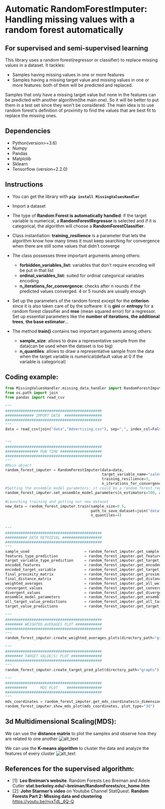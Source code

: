 # Automatic RandomForestImputer: Handling missing values with a random forest automatically
## For supervised and semi-supervised learning

This library uses a random forest(regressor or classifier) to replace missing values in a dataset. It tackles:
- Samples having missing values in one or more features
- Samples having a missing target value and missing values in one or more features: both of them will be predicted and replaced.

Samples that only have a missing target value but none in the features can be predicted with another algorithm(the main one). So it will be better to put them in a test set since they won't be considered. The main idea is to use random forest's definition of proximity to find the values that are best fit to replace the missing ones.
    
## Dependencies
- Python(version>=3.6)
- Numpy
- Pandas
- Matplolib
- Sklearn
- Tensorflow (version=2.2.0)

## Instructions

- You can get the library with **```pip install MissingValuesHandler```**

- Import a dataset

- The type of **Random Forest is automatically handled**: if the target variable is numerical, a **RandomForestRegressor** is selected and if it is categorical, the algorithm will choose a **RandomForestClassifier**.

- Class instantiation: **training_resilience** is a parameter that lets the algorithm know how many times it must keep searching for convergence when there are still some values that didn't converge 

- The class possesses three important arguments among others:
     - **forbidden_variables_list:** variables that don't require encoding will be put in that list
     - **ordinal_variables_list:** suited for ordinal categorical variables encoding
     - **n_iterations_for_convergence:** checks after n rounds if the predicted values converged. 4 or 5 rounds are usually enough
     
- Set up the parameters of the random forest except for the **criterion** since it is also taken care of by the software: it is **gini** or **entropy** for a random forest classifier and **mse** (mean squared error) for a regressor. Set up essential parameters like the **number of iterations**, **the additional trees**, **the base estimator**…

- The method **train()** contains two important arguments among others:
    - **sample_size**: allows to draw a representative sample from the data(can be used when the dataset is too big)
    - **n_quantiles**: allows to draw a representative sample from the data when the target variable is numerical(default value at 0 if the variable is categorical)


## Coding example:
```python
from MissingValuesHandler.missing_data_handler import RandomForestImputer
from os.path import join
from pandas import read_csv

"""
############################################
############# IMPORT DATA  #################
############################################
"""
data = read_csv(join("data","Advertising.csv"), sep=",", index_col=False)


"""
############################################
############### RUN TIME ###################
############################################
"""
#Main object
random_forest_imputer = RandomForestImputer(data=data,
                                            target_variable_name="sales",
                                            training_resilience=3, 
                                            n_iterations_for_convergence=5)
#Setting the ensemble model parameters: it could be a random forest regressor or classifier
random_forest_imputer.set_ensemble_model_parameters(n_estimators=100, additional_estimators=10)

#Launching training and getting our new dataset
new_data = random_forest_imputer.train(sample_size=0.5, 
                                       path_to_save_dataset=join("data", "Advertising_no_nan.csv"), 
                                       n_quantiles=4)


"""
############################################
########## DATA RETRIEVAL ##################
############################################
"""
sample_used                         = random_forest_imputer.get_sample()
features_type_prediction            = random_forest_imputer.get_features_type_predictions()
target_variable_type_prediction     = random_forest_imputer.get_target_variable_type_prediction()
encoded_features                    = random_forest_imputer.get_encoded_features()
encoded_target_variable             = random_forest_imputer.get_target_variable_encoded()
final_proximity_matrix              = random_forest_imputer.get_proximity_matrix()
final_distance_matrix               = random_forest_imputer.get_distance_matrix()
weighted_averages                   = random_forest_imputer.get_all_weighted_averages()
convergent_values                   = random_forest_imputer.get_convergent_values()
divergent_values                    = random_forest_imputer.get_divergent_values()
ensemble_model_parameters           = random_forest_imputer.get_ensemble_model_parameters()
all_target_value_predictions        = random_forest_imputer.get_all_target_values_predictions()
target_value_predictions            = random_forest_imputer.get_target_value_predictions()

"""
############################################
######## WEIGHTED AVERAGES PLOT ############
############################################
"""
random_forest_imputer.create_weighted_averages_plots(directory_path="graphs", both_graphs=1)

"""
############################################
######## TARGET VALUE(S) PLOT ##############
############################################
"""
random_forest_imputer.create_target_pred_plot(directory_path="graphs")

"""
############################################
##########      MDS PLOT    ################
############################################
"""
mds_coordinates = random_forest_imputer.get_mds_coordinates(n_dimensions=3, distance_matrix=final_distance_matrix)
random_forest_imputer.show_mds_plot(mds_coordinates, plot_type="3d")

```

## 3d Multidimensional Scaling(MDS):
We can use the **distance matrix** to plot the samples and observe how they are related to one another
![alt_text](3d_mds_plot.jpg) 

We can use the **K-means algorithm** to cluster the data and analyze the features of every cluster
![alt_text](3d_mds_plot_k_means.jpg)



## References for the supervised algorithm:
- [1]: **Leo Breiman’s website**. Random Forests Leo Breiman and Adele Cutler **stat.berkeley.edu/~breiman/RandomForests/cc_home.htm**
- [2]: **John Starmer’s video** on Youtube Channel StatQuest. **Random Forests Part 2: Missing data and clustering** https://youtu.be/nyxTdL_4Q-Q
